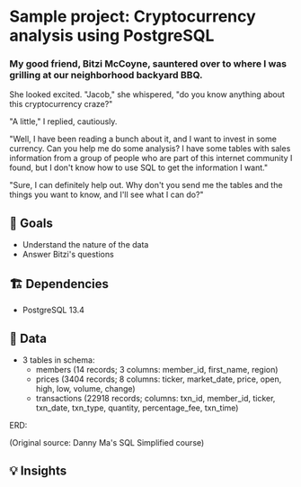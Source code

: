 # Sample project: Cryptocurrency analysis using PostgreSQL

### My good friend, Bitzi McCoyne, sauntered over to where I was grilling at our neighborhood backyard BBQ.

She looked excited. "Jacob," she whispered, "do you know anything about this cryptocurrency craze?"

"A little," I replied, cautiously.

"Well, I have been reading a bunch about it, and I want to invest in some currency. Can you help me do some analysis? I have some tables with sales information from a group of people who are part of this internet community I found, but I don't know how to use SQL to get the information I want."

"Sure, I can definitely help out. Why don't you send me the tables and the things you want to know, and I'll see what I can do?"

## 🎯 Goals
* Understand the nature of the data
* Answer Bitzi's questions

## 🏗 Dependencies
* PostgreSQL 13.4

## 📂 Data
* 3 tables in schema:
  * members (14 records; 3 columns: member_id, first_name, region)
  * prices (3404 records; 8 columns: ticker, market_date, price, open, high, low, volume, change)
  * transactions (22918 records; columns: txn_id, member_id, ticker, txn_date, txn_type, quantity, percentage_fee, txn_time)

ERD:


(Original source: Danny Ma's SQL Simplified course)

## 💡 Insights

